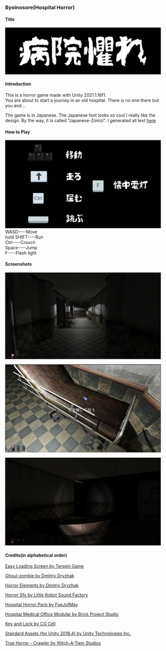 ### Byoinosore(Hospital Horror)

#### Title

![](./title.jpg)

#### Introduction

This is a horror game made with Unity 2021.1.16f1.<br>
You are about to start a journey in an old hospital. There is no one there but you and...<br>

The game is in Japanese. The Japanese font looks so cool I really like the design. By the way, it is called "Japanese-Zomzi". I generated all text [here](https://fontmeme.com/japanese/)

#### How to Play

![](./1.png)
WASD----Move<br>
hold SHIFT----Run<br>
Ctrl----Crouch<br>
Space----Jump<br>
F----Flash light<br>

#### Screenshots

![](./2.png)

![](./3.png)

![](./4.png)

#### Credits(in alphabetical order)

[Easy Loading Screen by Tersein Game](https://assetstore.unity.com/packages/tools/gui/easy-loading-screen-140365)

[Ghoul-zombie by Dmitriy Dryzhak](https://assetstore.unity.com/packages/3d/characters/ghoul-zombie-114531)

[Horror Elements by Dmitriy Dryzhak](https://assetstore.unity.com/packages/audio/sound-fx/horror-elements-112021)

[Horror Sfx by Little Robot Sound Factory](https://assetstore.unity.com/packages/audio/sound-fx/horror-sfx-32834)

[Hospital Horror Pack by FoeJofMay](https://assetstore.unity.com/packages/3d/environments/hospital-horror-pack-44045)

[Hospital Medical Office Modular by Brick Project Studio](https://assetstore.unity.com/packages/3d/environments/hospital-medical-office-modular-165327)

[Key and Lock by CG Cell](https://assetstore.unity.com/packages/3d/props/furniture/key-and-lock-193317)

[Standard Assets (for Unity 2018.4) by Unity Technologies Inc.](https://assetstore.unity.com/packages/essentials/asset-packs/standard-assets-for-unity-2018-4-32351)

[True Horror - Crawler by Witch-A-Twin Studios](https://assetstore.unity.com/packages/3d/true-horror-crawler-70609)
